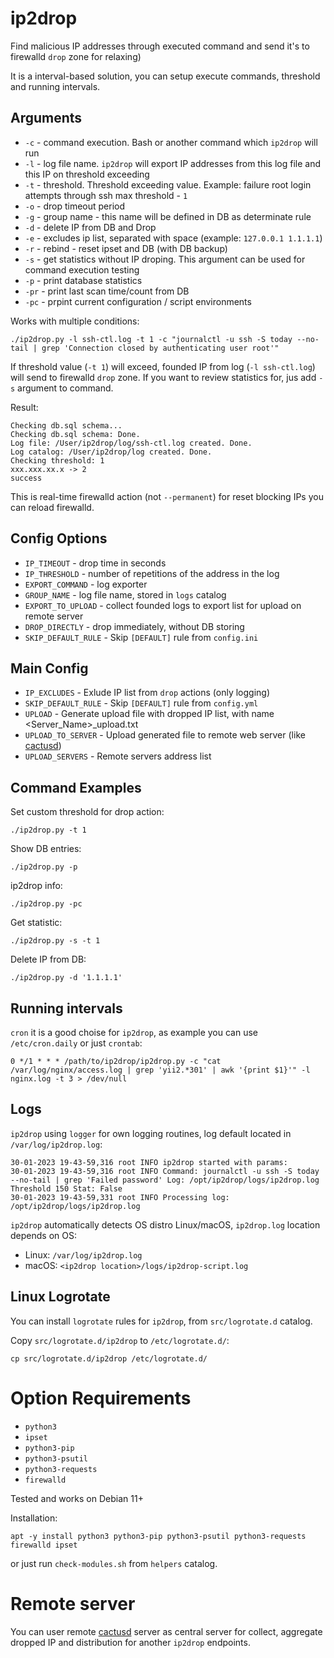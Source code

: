 # ip2drop

Find malicious IP addresses through executed command and send it's to firewalld `drop` zone for relaxing)

It is a interval-based solution, you can setup execute commands, threshold and running intervals.

## Arguments

* `-c` - command execution. Bash or another command which `ip2drop` will run
* `-l` - log file name. `ip2drop` will export IP addresses from this log file and this IP on threshold exceeding
* `-t` - threshold. Threshold exceeding value. Example: failure root login attempts through ssh max threshold - `1`
* `-o` - drop timeout period
* `-g` - group name - this name will be defined in DB as determinate rule
* `-d` - delete IP from DB and Drop
* `-e` - excludes ip list, separated with space (example: `127.0.0.1 1.1.1.1`)
* `-r` - rebind - reset ipset and DB (with DB backup)
* `-s` - get statistics without IP droping. This argument can be used for command execution testing
* `-p` - print database statistics
* `-pr` - print last scan time/count from DB
* `-pc` - prpint current configuration / script environments

Works with multiple conditions:

```
./ip2drop.py -l ssh-ctl.log -t 1 -c "journalctl -u ssh -S today --no-tail | grep 'Connection closed by authenticating user root'"
```

If threshold value (`-t 1`) will exceed, founded IP from log (`-l ssh-ctl.log`) will send to firewalld `drop` zone. 
If you want to review statistics for, jus add `-s` argument to command.

Result:

```
Checking db.sql schema...
Checking db.sql schema: Done.
Log file: /User/ip2drop/log/ssh-ctl.log created. Done.
Log catalog: /User/ip2drop/log created. Done.
Checking threshold: 1
xxx.xxx.xx.x -> 2
success
```

This is real-time firewalld action (not `--permanent`) for reset blocking IPs you can reload firewalld.

## Config Options

* `IP_TIMEOUT` - drop time in seconds
* `IP_THRESHOLD` - number of repetitions of the address in the log
* `EXPORT_COMMAND` - log exporter
* `GROUP_NAME` - log file name, stored in `logs` catalog
* `EXPORT_TO_UPLOAD` - collect founded logs to export list for upload on remote server
* `DROP_DIRECTLY` - drop immediately, without DB storing
* `SKIP_DEFAULT_RULE` - Skip `[DEFAULT]` rule from `config.ini`

## Main Config

* `IP_EXCLUDES` - Exlude IP list from `drop` actions (only logging) 
* `SKIP_DEFAULT_RULE` - Skip `[DEFAULT]` rule from `config.yml`
* `UPLOAD` - Generate upload file with dropped IP list, with name <Server_Name>_upload.txt
* `UPLOAD_TO_SERVER` - Upload generated file to remote web server (like [cactusd](https://github.com/m0zgen/cactusd))
* `UPLOAD_SERVERS` - Remote servers address list

## Command Examples

Set custom threshold for drop action:
```
./ip2drop.py -t 1
```

Show DB entries:
```
./ip2drop.py -p
```

ip2drop info:
```
./ip2drop.py -pc
```

Get statistic:
```
./ip2drop.py -s -t 1
```

Delete IP from DB:
```
./ip2drop.py -d '1.1.1.1'
```

## Running intervals

`cron` it is a good choise for `ip2drop`, as example you can use `/etc/cron.daily` or just `crontab`:

```
0 */1 * * * /path/to/ip2drop/ip2drop.py -c "cat /var/log/nginx/access.log | grep 'yii2.*301' | awk '{print $1}'" -l nginx.log -t 3 > /dev/null
```

## Logs

`ip2drop` using `logger` for own logging routines, log default located in `/var/log/ip2drop.log`:
```
30-01-2023 19-43-59,316 root INFO ip2drop started with params:
30-01-2023 19-43-59,316 root INFO Command: journalctl -u ssh -S today --no-tail | grep 'Failed password' Log: /opt/ip2drop/logs/ip2drop.log Threshold 150 Stat: False
30-01-2023 19-43-59,331 root INFO Processing log: /opt/ip2drop/logs/ip2drop.log
```
`ip2drop` automatically detects OS distro Linux/macOS, `ip2drop.log` location depends on OS:

* Linux: `/var/log/ip2drop.log`
* macOS: `<ip2drop location>/logs/ip2drop-script.log`

## Linux Logrotate

You can install `logrotate` rules for `ip2drop`, from `src/logrotate.d` catalog.

Copy `src/logrotate.d/ip2drop` to `/etc/logrotate.d/`:
```shell
cp src/logrotate.d/ip2drop /etc/logrotate.d/
```

# Option Requirements

* `python3`
* `ipset`
* `python3-pip`
* `python3-psutil`
* `python3-requests`
* `firewalld`

Tested and works on Debian 11+

Installation:
```shell
apt -y install python3 python3-pip python3-psutil python3-requests firewalld ipset
```

or just run `check-modules.sh` from `helpers` catalog.

# Remote server

You can user remote [cactusd](https://github.com/m0zgen/cactusd) server as central server for collect, aggregate dropped IP and 
distribution for another `ip2drop` endpoints.